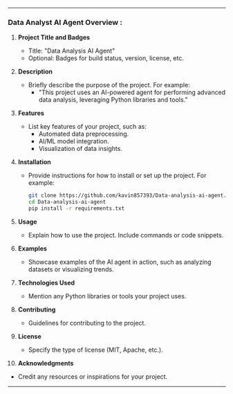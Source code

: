 

---

### **Data Analyst AI Agent Overview :**
1. **Project Title and Badges**
   - Title: "Data Analysis AI Agent"
   - Optional: Badges for build status, version, license, etc.

2. **Description**
   - Briefly describe the purpose of the project. For example:
     - "This project uses an AI-powered agent for performing advanced data analysis, leveraging Python libraries and tools."

3. **Features**
   - List key features of your project, such as:
     - Automated data preprocessing.
     - AI/ML model integration.
     - Visualization of data insights.

4. **Installation**
   - Provide instructions for how to install or set up the project. For example:
     ```bash
     git clone https://github.com/kavin857393/Data-analysis-ai-agent.git
     cd Data-analysis-ai-agent
     pip install -r requirements.txt
     ```

5. **Usage**
   - Explain how to use the project. Include commands or code snippets.

6. **Examples**
   - Showcase examples of the AI agent in action, such as analyzing datasets or visualizing trends.

7. **Technologies Used**
   - Mention any Python libraries or tools your project uses.

8. **Contributing**
   - Guidelines for contributing to the project.

9. **License**
   - Specify the type of license (MIT, Apache, etc.).

10. **Acknowledgments**
   - Credit any resources or inspirations for your project.

---

